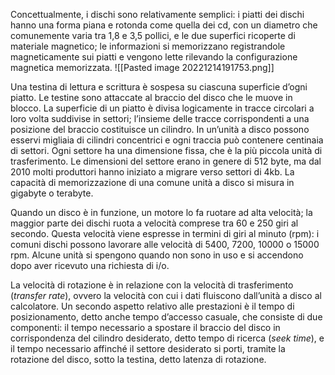 Concettualmente, i dischi sono relativamente semplici: i piatti dei dischi hanno una forma piana e rotonda come quella dei cd, con un diametro che comunemente varia tra 1,8 e 3,5 pollici, e le due superfici ricoperte di materiale magnetico; le informazioni si memorizzano registrandole magneticamente sui piatti e vengono lette rilevando la configurazione magnetica memorizzata.
![[Pasted image 20221214191753.png]]

Una testina di lettura e scrittura è sospesa su ciascuna superficie d’ogni piatto. 
Le testine sono attaccate al braccio del disco che le muove in blocco. La superficie di un piatto è divisa logicamente in tracce circolari a loro volta suddivise in settori; l’insieme delle tracce corrispondenti a una posizione del braccio costituisce un cilindro. 
In un’unità a disco possono esservi migliaia di cilindri concentrici e ogni traccia può contenere centinaia di settori. Ogni settore ha una dimensione fissa, che è la più piccola unità di trasferimento. Le dimensioni del settore erano in genere di 512 byte, ma dal 2010 molti produttori hanno iniziato a migrare verso settori di 4kb. 
La capacità di memorizzazione di una comune unità a disco si misura in gigabyte o terabyte.

Quando un disco è in funzione, un motore lo fa ruotare ad alta velocità; la maggior parte dei dischi ruota a velocità comprese tra 60 e 250 giri al secondo. Questa velocità viene espresse in termini di giri al minuto (rpm): i comuni dischi possono lavorare alle velocità di 5400, 7200, 10000 o 15000 rpm. Alcune unità si spengono quando non sono in uso e si accendono dopo aver ricevuto una richiesta di i/o.

La velocità di rotazione è in relazione con la velocità di trasferimento (_transfer rate_), ovvero la velocità con cui i dati fluiscono dall’unità a disco al calcolatore. Un secondo aspetto relativo alle prestazioni è il tempo di posizionamento, detto anche tempo d’accesso casuale, che consiste di due componenti: il tempo necessario a spostare il braccio del disco in corrispondenza del cilindro desiderato, detto tempo di ricerca (_seek time_), e il tempo necessario affinché il settore desiderato si porti, tramite la rotazione del disco, sotto la testina, detto latenza di rotazione.